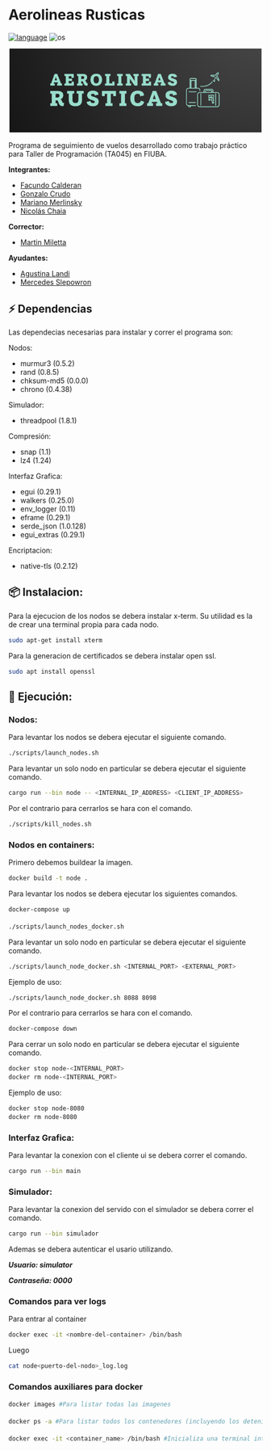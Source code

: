 # Aerolineas Rusticas
[![language](https://img.shields.io/badge/language-Rust-green.svg?style=flat-square)](https://www.rust-lang.org/es)
![os](https://img.shields.io/badge/OS-linux-blue.svg?style=flat-square)

<p align="center">
  <img src="logo.png" alt="Aerolines rusticas logo" width="500">
</p>

Programa de seguimiento de vuelos desarrollado como trabajo práctico para Taller de Programación (TA045) en FIUBA.

**Integrantes:**

- [Facundo Calderan](https://github.com/fcalderan19)
- [Gonzalo Crudo](https://github.com/gonzacrudo28)
- [Mariano Merlinsky](https://github.com/Mario-Merlinsky)
- [Nicolás Chaia](https://github.com/NicolasChaia)

**Corrector:**
- [Martin Miletta](https://github.com/mmiletta)

**Ayudantes:**
- [Agustina Landi](https://github.com/agustinalandi1)
- [Mercedes Slepowron](https://github.com/mslepowron)




## ⚡️ Dependencias
Las dependecias necesarias para instalar y correr el programa son:

Nodos:
- murmur3 (0.5.2)
- rand (0.8.5)
- chksum-md5 (0.0.0)
- chrono (0.4.38)

Simulador:
- threadpool (1.8.1)

Compresión:
- snap (1.1)
- lz4 (1.24)

Interfaz Grafica:
- egui (0.29.1)
- walkers (0.25.0)
- env_logger (0.11)
- eframe (0.29.1)
- serde_json (1.0.128)
- egui_extras (0.29.1)

Encriptacion:
- native-tls (0.2.12)

## 📦 Instalacion:
Para la ejecucion de los nodos se debera instalar x-term.
Su utilidad es la de crear una terminal propia para cada nodo.
```bash
sudo apt-get install xterm
```

Para la generacion de certificados se debera instalar open ssl.
```bash
sudo apt install openssl
```

## 🚀 Ejecución:
### Nodos:
Para levantar los nodos se debera ejecutar el siguiente comando.
```bash
./scripts/launch_nodes.sh
```
Para levantar un solo nodo en particular se debera ejecutar el siguiente comando.
```bash
cargo run --bin node -- <INTERNAL_IP_ADDRESS> <CLIENT_IP_ADDRESS>
```
Por el contrario para cerrarlos se hara con el comando.
```bash
./scripts/kill_nodes.sh
```

### Nodos en containers:
Primero debemos buildear la imagen.
```bash
docker build -t node .
```
Para levantar los nodos se debera ejecutar los siguientes comandos.
```bash
docker-compose up

./scripts/launch_nodes_docker.sh
```
Para levantar un solo nodo en particular se debera ejecutar el siguiente comando.
```bash
./scripts/launch_node_docker.sh <INTERNAL_PORT> <EXTERNAL_PORT>
```
Ejemplo de uso:
```bash
./scripts/launch_node_docker.sh 8088 8098
```
Por el contrario para cerrarlos se hara con el comando.
```bash
docker-compose down
```
Para cerrar un solo nodo en particular se debera ejecutar el siguiente comando.
```bash
docker stop node-<INTERNAL_PORT>
docker rm node-<INTERNAL_PORT>
```
Ejemplo de uso:
```bash
docker stop node-8080
docker rm node-8080
```


### Interfaz Grafica:
Para levantar la conexion con el cliente ui se debera correr el comando.
```bash
cargo run --bin main
```

### Simulador:
Para levantar la conexion del servido con el simulador se debera correr el comando.
```bash
cargo run --bin simulador
```

Ademas se debera autenticar el usario utilizando.

***Usuario: simulator***

***Contraseña: 0000***


### Comandos para ver logs
Para entrar al container
```bash
docker exec -it <nombre-del-container> /bin/bash 
```
Luego
```bash
cat node<puerto-del-nodo>_log.log
```

### Comandos auxiliares para docker

```bash
docker images #Para listar todas las imagenes

docker ps -a #Para listar todos los contenedores (incluyendo los detenidos)

docker exec -it <container_name> /bin/bash #Inicializa una terminal interactiva dentro del contenedor especificado
```